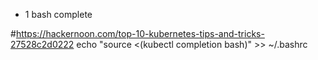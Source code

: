 
- 1  bash complete

#https://hackernoon.com/top-10-kubernetes-tips-and-tricks-27528c2d0222
echo "source <(kubectl completion bash)" >> ~/.bashrc
